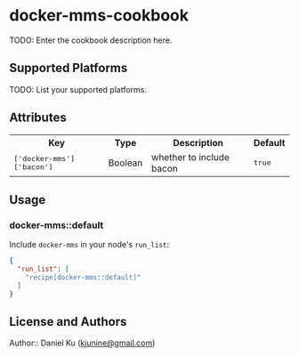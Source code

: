 # docker-mms-cookbook

TODO: Enter the cookbook description here.

## Supported Platforms

TODO: List your supported platforms.

## Attributes

<table>
  <tr>
    <th>Key</th>
    <th>Type</th>
    <th>Description</th>
    <th>Default</th>
  </tr>
  <tr>
    <td><tt>['docker-mms']['bacon']</tt></td>
    <td>Boolean</td>
    <td>whether to include bacon</td>
    <td><tt>true</tt></td>
  </tr>
</table>

## Usage

### docker-mms::default

Include `docker-mms` in your node's `run_list`:

```json
{
  "run_list": [
    "recipe[docker-mms::default]"
  ]
}
```

## License and Authors

Author:: Daniel Ku (<kjunine@gmail.com>)
